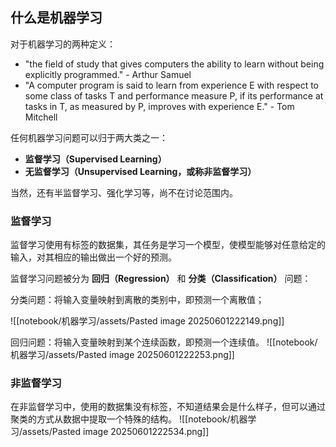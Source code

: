 ## 什么是机器学习

对于机器学习的两种定义：

* "the field of study that gives computers the ability to learn without being explicitly programmed."    - Arthur Samuel
* "A computer program is said to learn from experience E with respect to some class of tasks T and performance measure P, if its performance at tasks in T, as measured by P, improves with experience E."    - Tom Mitchell

任何机器学习问题可以归于两大类之一：  
- **监督学习（Supervised Learning）**  
- **无监督学习（Unsupervised Learning，或称非监督学习）**

当然，还有半监督学习、强化学习等，尚不在讨论范围内。

### 监督学习

监督学习使用有标签的数据集，其任务是学习一个模型，使模型能够对任意给定的输入，对其相应的输出做出一个好的预测。

监督学习问题被分为 **回归（Regression）** 和 **分类（Classification）** 问题：

分类问题：将输入变量映射到离散的类别中，即预测一个离散值；

![[notebook/机器学习/assets/Pasted image 20250601222149.png]]

回归问题：将输入变量映射到某个连续函数，即预测一个连续值。
![[notebook/机器学习/assets/Pasted image 20250601222253.png]]
### 非监督学习

在非监督学习中，使用的数据集没有标签，不知道结果会是什么样子，但可以通过聚类的方式从数据中提取一个特殊的结构。
![[notebook/机器学习/assets/Pasted image 20250601222534.png]]

